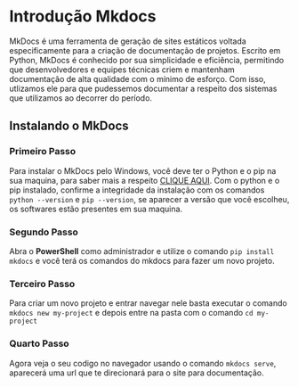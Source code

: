 # Introdução Mkdocs

MkDocs é uma ferramenta de geração de sites estáticos voltada especificamente para a criação de documentação de projetos. Escrito em Python, MkDocs é conhecido por sua simplicidade e eficiência, permitindo que desenvolvedores e equipes técnicas criem e mantenham documentação de alta qualidade com o mínimo de esforço. Com isso, utlizamos ele para que pudessemos documentar a respeito dos sistemas que utilizamos ao decorrer do período.

## Instalando o MkDocs

### Primeiro Passo

Para instalar o MkDocs pelo Windows, você deve ter o Python e o pip na sua maquina, para saber mais a respeito [CLIQUE AQUI](https://www.python.org/downloads/). Com o python e o pip instalado, confirme a integridade da instalação com os comandos `python --version` e `pip --version`, se aparecer a versão que você escolheu, os softwares estão presentes em sua maquina.

### Segundo Passo

Abra o **PowerShell** como administrador e utilize o comando `pip install mkdocs` e você terá os comandos do mkdocs para fazer um novo projeto.

### Terceiro Passo

Para criar um novo projeto e entrar navegar nele basta executar o comando `mkdocs new my-project` e depois entre na pasta com o comando `cd my-project`

### Quarto Passo

Agora veja o seu codigo no navegador usando o comando `mkdocs serve`, aparecerá uma url que te direcionará para o site para documentação.
